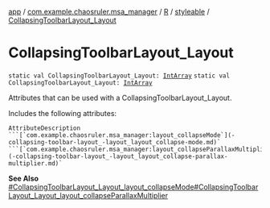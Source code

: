 [app](../../../index.md) / [com.example.chaosruler.msa_manager](../../index.md) / [R](../index.md) / [styleable](index.md) / [CollapsingToolbarLayout_Layout](.)

# CollapsingToolbarLayout_Layout

`static val CollapsingToolbarLayout_Layout: `[`IntArray`](https://kotlinlang.org/api/latest/jvm/stdlib/kotlin/-int-array/index.html)
`static val CollapsingToolbarLayout_Layout: `[`IntArray`](https://kotlinlang.org/api/latest/jvm/stdlib/kotlin/-int-array/index.html)

Attributes that can be used with a CollapsingToolbarLayout_Layout.

Includes the following attributes:

    AttributeDescription ```[`com.example.chaosruler.msa_manager:layout_collapseMode`](-collapsing-toolbar-layout_-layout_layout_collapse-mode.md)` ```[`com.example.chaosruler.msa_manager:layout_collapseParallaxMultiplier`](-collapsing-toolbar-layout_-layout_layout_collapse-parallax-multiplier.md)`

**See Also**
[#CollapsingToolbarLayout_Layout_layout_collapseMode](-collapsing-toolbar-layout_-layout_layout_collapse-mode.md)[#CollapsingToolbarLayout_Layout_layout_collapseParallaxMultiplier](-collapsing-toolbar-layout_-layout_layout_collapse-parallax-multiplier.md)

